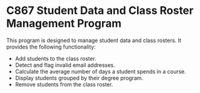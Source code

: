 # C867 Student Data and Class Roster Management Program
This program is designed to manage student data and class rosters. It provides the following functionality:

- Add students to the class roster.
- Detect and flag invalid email addresses.
- Calculate the average number of days a student spends in a course.
- Display students grouped by their degree program.
- Remove students from the class roster.
